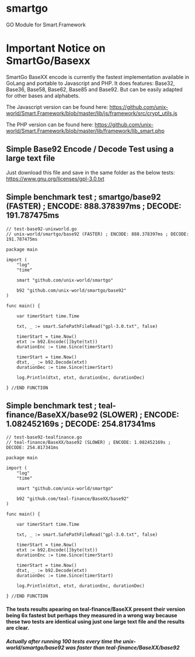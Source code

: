 # smartgo
GO Module for Smart.Framework


# Important Notice on SmartGo/Basexx

SmartGo BaseXX encode is currently the fastest implementation available in GoLang and portable to Javascript and PHP.
It does features: Base32, Base36, Base58, Base62, Base85 and Base92. But can be easily adapted for other bases and alphabets.

The Javascript version can be found here:
https://github.com/unix-world/Smart.Framework/blob/master/lib/js/framework/src/crypt_utils.js

The PHP version can be found here:
https://github.com/unix-world/Smart.Framework/blob/master/lib/framework/lib_smart.php


## Simple Base92 Encode / Decode Test using a large text file
Just download this file and save in the same folder as the below tests:
https://www.gnu.org/licenses/gpl-3.0.txt


## Simple benchmark test ; smartgo/base92 (FASTER) ; ENCODE: 888.378397ms ; DECODE: 191.787475ms

```golang
// test-base92-unixworld.go
// unix-world/smartgo/base92 (FASTER) ; ENCODE: 888.378397ms ; DECODE: 191.787475ms

package main

import (
	"log"
	"time"

	smart "github.com/unix-world/smartgo"

	b92 "github.com/unix-world/smartgo/base92"
)

func main() {

	var timerStart time.Time

	txt, _ := smart.SafePathFileRead("gpl-3.0.txt", false)

	timerStart = time.Now()
	etxt := b92.Encode([]byte(txt))
	durationEnc := time.Since(timerStart)

	timerStart = time.Now()
	dtxt, _ := b92.Decode(etxt)
	durationDec := time.Since(timerStart)

	log.Println(dtxt, etxt, durationEnc, durationDec)

} //END FUNCTION
```

## Simple benchmark test ; teal-finance/BaseXX/base92 (SLOWER) ; ENCODE: 1.082452169s ; DECODE: 254.817341ms

```golang
// test-base92-tealfinance.go
// teal-finance/BaseXX/base92 (SLOWER) ; ENCODE: 1.082452169s ; DECODE: 254.817341ms

package main

import (
	"log"
	"time"

	smart "github.com/unix-world/smartgo"

	b92 "github.com/teal-finance/BaseXX/base92"
)

func main() {

	var timerStart time.Time

	txt, _ := smart.SafePathFileRead("gpl-3.0.txt", false)

	timerStart = time.Now()
	etxt := b92.Encode([]byte(txt))
	durationEnc := time.Since(timerStart)

	timerStart = time.Now()
	dtxt, _ := b92.Decode(etxt)
	durationDec := time.Since(timerStart)

	log.Println(dtxt, etxt, durationEnc, durationDec)

} //END FUNCTION
```

#### The tests results apearing on teal-finance/BaseXX present their version being 6x fastest but perhaps they measured in a wrong way because these two tests are identical using just one large text file and the results are clear.

##### Actually after running 100 tests every time the unix-world/smartgo/base92 was faster than teal-finance/BaseXX/base92



